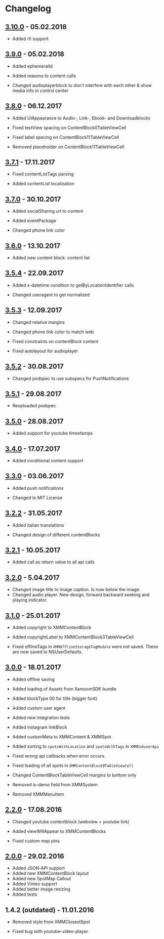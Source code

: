 # Changelog

## [3.10.0](https://github.com/xamoom/xamoom-ios-sdk/compare/3.9.0...3.10.0) - 05.02.2018

- Added rtl support

## [3.9.0](https://github.com/xamoom/xamoom-ios-sdk/compare/3.8.0...3.9.0) - 05.02.2018

- Added ephemeralId
- Added reasons to content calls

- Changed audioplayerblock to don't interfere with each other & show media info in control center

## [3.8.0](https://github.com/xamoom/xamoom-ios-sdk/compare/3.7.1...3.8.0) - 06.12.2017

- Added UIAppearance to Audio-, Link-, Ebook- and Downloadblocks

- Fixed textView spacing on ContentBlock0TableViewCell
- Fixed label spacing on ContentBlock11TableViewCell

- Removed placeholder on ContentBlock11TableViewCell

## [3.7.1](https://github.com/xamoom/xamoom-ios-sdk/compare/3.7.0...3.7.1) - 17.11.2017

- Fixed contentListTags parsing

- Added contentList localization

## [3.7.0](https://github.com/xamoom/xamoom-ios-sdk/compare/3.6.0...3.7.0) - 30.10.2017

- Added socialSharing url to content
- Added eventPackage

- Changed phone link color

## [3.6.0](https://github.com/xamoom/xamoom-ios-sdk/compare/3.5.4...3.6.0) - 13.10.2017

- Added new content block: content list

## [3.5.4](https://github.com/xamoom/xamoom-ios-sdk/compare/3.5.3...3.5.4) - 22.09.2017

- Added x-datetime condition to getByLocationIdentifier calls

- Changed useragent to get normalized

## [3.5.3](https://github.com/xamoom/xamoom-ios-sdk/compare/3.5.2...3.5.3) - 12.09.2017

- Changed relative margins
- Changed phone link color to match web

- Fixed constraints on contentBlock content
- Fixed autolayout for audioplayer

## [3.5.2](https://github.com/xamoom/xamoom-ios-sdk/compare/3.5.1...3.5.2) - 30.08.2017

- Changed podspec to use subspecs for PushNotifications

## [3.5.1](https://github.com/xamoom/xamoom-ios-sdk/compare/3.5.0...3.5.1) - 29.08.2017

-  Reuploaded podspec

## [3.5.0](https://github.com/xamoom/xamoom-ios-sdk/compare/3.4.0...3.5.0) - 28.08.2017

- Added support for youtube timestamps

## [3.4.0](https://github.com/xamoom/xamoom-ios-sdk/compare/3.3.0...3.4.0) - 17.07.2017

- Added conditional content support

## [3.3.0](https://github.com/xamoom/xamoom-ios-sdk/compare/3.2.2...3.3.0) - 03.06.2017

- Added push notifications

- Changed to MIT License

## [3.2.2](https://github.com/xamoom/xamoom-ios-sdk/compare/3.2.1...3.2.2) - 31.05.2017

- Added italian translations

- Changed design of different contentBlocks

## [3.2.1](https://github.com/xamoom/xamoom-ios-sdk/compare/3.2.0...3.2.1) - 10.05.2017

- Added call as return value to all api calls

## [3.2.0](https://github.com/xamoom/xamoom-ios-sdk/compare/3.1.0...3.2.0) - 5.04.2017

- Changed image title to image caption. Is now below the image.
- Changed audio player. New design, forward backward seeking and playing indicator.

## [3.1.0](https://github.com/xamoom/xamoom-ios-sdk/compare/3.0.0...3.1.0) - 25.01.2017

- Added copyright to XMMContentBlock
- Added copyrightLabel to XMMContentBlock3TableViewCell

- Fixed offlineTags in `XMMOfflineStorageTagModule` were not saved. These are now saved to NSUserDefaults.

## [3.0.0](https://github.com/xamoom/xamoom-ios-sdk/compare/2.2.0...3.0.0) - 18.01.2017

- Added offline saving
- Added loading of Assets from XamoomSDK bundle
- Added blockType 00 for title (bigger font)
- Added custom user agent
- Added new integration tests
- Added instagram linkBlock
- Added customMeta to XMMContent & XMMSpot
- Added sorting to `spotsWithLocation` and `spotsWithTags` in `XMMEnduserApi`

- Fixed wrong api callbacks when error occurs
- Fixed loading of all spots in `XMMContentBlock9TableViewCell`

- Changed ContentBlockTableViewCell margins to bottom only

- Removed is-demo field from XMMSystem
- Removed XMMMenuItem

## [2.2.0](https://github.com/xamoom/xamoom-ios-sdk/compare/2.0.0...2.2.0) - 17.08.2016

- Changed youtube contentblock (webview + youtube link)

- Added viewWillAppear to XMMContentBlocks

- Fixed custom map pins

## [2.0.0](https://github.com/xamoom/xamoom-ios-sdk/compare/1.4.0...2.0.0) - 29.02.2016

- Added JSON-API support
- Added new XMMContentBlock layout
- Added new SpotMap Callout
- Added Vimeo support
- Added better image resizing
- Added tests

## 1.4.2 (outdated) - 11.01.2016

- Removed style from XMMClosestSpot

- Fixed bug with youtube-video-player
